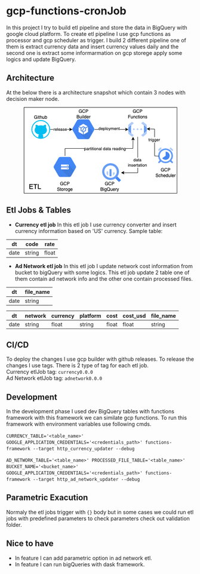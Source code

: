 # gcp-functions-cronJob

In this project I try to build etl pipeline and store the data in BigQuery with google cloud platform. To create etl pipeline I use gcp functions as processor and gcp scheduler as trigger. I build 2 different pipeline one of them is extract currency data and insert currency values daily and the second one is extract some informarmation on gcp storege apply some logics and update BigQuery.

## Architecture

At the below there is a architecture snapshot which contain 3 nodes with decision maker node. 

<p align="center">
  <img src="./imgs/arch.drawio.png" alt="architecture">
</p>

## Etl Jobs & Tables
* **Currency etl job** In this etl job I use currency converter and insert currency information based on 'US' currency. Sample table: 

| dt     | code   | rate   |
| ------ | ------ | ------ |
| date   | string | float  |

* **Ad Network etl job** In this etl job I update network cost information from bucket to bigQuery with some logics. This etl job update 2 table one of them contain ad network info and the other one contain processed files.

| dt     | file_name |
| ------ | --------- |
| date   | string    |

| dt     | network | currency | platform | cost  | cost_usd | file_name |
| ------ | ------- | -------- | -------- | ----- | -------- | --------- |
| date   | string  | float    | string   | float | float    | string    |

## CI/CD

To deploy the changes I use gcp builder with github releases. To release the changes I use tags. There is 2 type of tag for each etl job.<br>
Currency etlJob tag: `currency0.0.0` <br>
Ad Network etlJob tag: `adnetwork0.0.0` <br>

## Development

In the development phase I used dev BigQuery tables with functions framework with this framework we can similate gcp functions. To run this framework with environment variables use following cmds.

`CURRENCY_TABLE='<table_name>' GOOGLE_APPLICATION_CREDENTIALS='<credentials_path>' functions-framework --target http_currency_updater --debug`

`AD_NETWORK_TABLE='<table_name>' PROCESSED_FILE_TABLE='<table_name>' BUCKET_NAME='<bucket_name>' GOOGLE_APPLICATION_CREDENTIALS='<credentials_path>' functions-framework --target http_ad_network_updater --debug`

## Parametric Exacution

Normaly the etl jobs trigger with `{}` body but in some cases we could run etl jobs with predefined parameters to check parameters check out validation folder.

## Nice to have

* In feature I can add parametric option in ad network etl.
* In feature I can run bigQueries with dask framework.